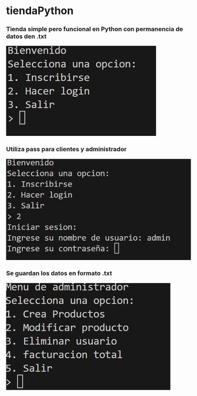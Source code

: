 # tiendaPython
 ### Tienda simple pero funcional en Python con permanencia de datos den .txt
 
![What is this](Imagenes/1.png)
### Utiliza pass para clientes y administrador
![What is this](Imagenes/2.png)
### Se guardan los datos en formato .txt
![What is this](Imagenes/3.png)
